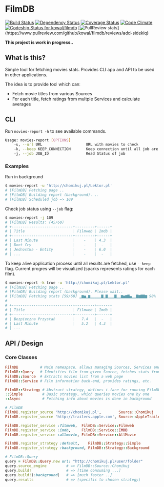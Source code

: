# FilmDB

[![Build Status](https://api.travis-ci.org/kowal/filmdb.png)](https://travis-ci.org/kowal/filmdb)
[![Dependency Status](https://gemnasium.com/kowal/filmdb.png)](https://gemnasium.com/kowal/filmdb)
[![Coverage Status](https://coveralls.io/repos/kowal/filmdb/badge.png?branch=master)](https://coveralls.io/r/kowal/filmdb?branch=master)
[![Code Climate](https://codeclimate.com/github/kowal/filmdb.png)](https://codeclimate.com/github/kowal/filmdb)
[![Codeship Status for kowal/filmdb](https://www.codeship.io/projects/4f92a8e0-bce3-0130-8880-5ea7310bec9c/status?branch=master)](https://www.codeship.io/projects/4462)
[![PullReview stats](https://www.pullreview.com/github/kowal/filmdb/badges/add-sidekiq.svg?)](https://www.pullreview.com/github/kowal/filmdb/reviews/add-sidekiq)

**This project is work in progress..**

## What is this?

Simple tool for fetching movies stats. Provides CLI app and API to be used in other applications.

The idea is to provide tool which can:

* Fetch movie titles from various Sources
* For each title, fetch ratings from multple Services and calculate averages

## CLI

Run ```movies-report -h``` to see available commands.

```bash
Usage: movies-report [OPTIONS]
    -u, --url URL                    URL with movies to check
    -k, --keep KEEP_CONNECTION       Keep connection until all job are finished
    -j, --job JOB_ID                 Read Status of job
```

### Examples

Run in background

```bash
$ movies-report -u 'http://chomikuj.pl/Lektor.pl'
# [FilmDB] Fetching page ..
# [FilmDB] Building report (background). ..
# [FilmDB] Scheduled job => 109
```

Check job status using ```--job``` flag:
```bash
$ movies-report -j 109
# [FilmDB] Results: (45/60)
# +----------------------------+---------+------+
# | Title                      | Filmweb | Imdb |
# +----------------------------+---------+------+
# | Last Minute                |    -    | 4.3  |
# | Dont Cry                   |    -    |  -   |
# | Jednostka - Entity         |    -    | 6.0  |
# | ...                        |    -    |  -   |
```

To keep alive application process until all results are fetched, use ```--keep``` flag.
Current progres will be visualized (sparks represents ratings for each film).

```bash
$ movies-report -k true -u 'http://chomikuj.pl/Lektor.pl'
# [FilmDB] Fetching page ..
# [FilmDB] Building report (background). Please wait..
# [FilmDB] Fetching stats [59/60] ▁▆▅▁▆▁▁▁▁▁▇▁▇▁▁▁▇▁▁▆▅▆▇▄▁▁▇▆▇▇▆ 98%
#
# +----------------------------+---------+------+
# | Title                      | Filmweb | Imdb |
# +----------------------------+---------+------+
# | Bezpieczna Przystań        |   7.4   |  -   |
# | Last Minute                |   5.2   | 4.3  |
# | ...
```

## API / Design

### Core Classes

```ruby
FilmDB          # Main namespace, allows managing Sources, Services and Strategies
FilmDB::Query   # Identifies film from given Source, fetches stats from Services
FilmDB::Source  # Extracts movies list from a web page
FilmDB::Service # Film information back-end, provides ratings, etc.

FilmDB::Strategy # Abstract strategy, defines i-face for running FilmDB::Query
::Simple         # Basic strategy, which queries movies one by one
::Async          # Fetching info about movies is done in background

# FilmDB
FilmDB.register_source 'http://chomikuj.pl',        Source::Chomikuj
FilmDB.register_source 'http://trailers.apple.com', Source::AppleTrailers

FilmDB.register_service :filmweb,  FilmDB::Service::Filmweb
FilmDB.register_service :imdb,     FilmDB::Service::IMDB
FilmDB.register_service :allmovie, FilmDB::Service::AllMovie

FilmDB.register_strategy :default,    FilmDB::Strategy::Simple
FilmDB.register_strategy :background, FilmDB::Strategy::Background

# FilmDB::Query
query = FilmDB::Query.new url: "http://chomikuj.pl/user/folder"
query.source_engine         # => FilmDB::Source::Chomikuj
query.build!                # => [time consuming ...]
query.build!(:background)   # => [much faster ..]
query.results               # => [specific to chosen strategy]
```
